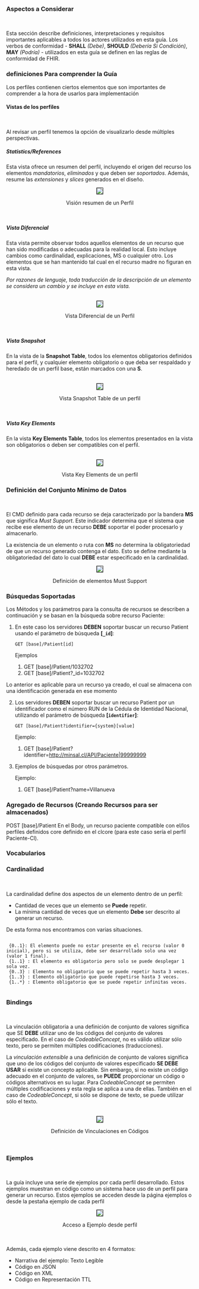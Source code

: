 ### Aspectos a Considerar
<br>

Esta sección describe definiciones, interpretaciones y requisitos importantes aplicables a todos los actores utilizados en esta guía. Los verbos de conformidad - **SHALL** *(Debe)*, **SHOULD** *(Debería Si Condición)*, **MAY** *(Podría)* - utilizados en esta guía se definen en las reglas de conformidad de FHIR.
<br>
### definiciones Para comprender la Guía

Los perfiles contienen ciertos elementos que son importantes de comprender a la hora de usarlos para implementación
<br>

#### Vistas de los perfiles
<br>

Al revisar un perfil tenemos la opción de visualizarlo desde múltiples perspectivas.

##### Statistics/References

Esta vista ofrece un resumen del perfil, incluyendo el origen del recurso los elementos <em>mandatorios</em>, <em>eliminados</em> y que deben ser <em>soportados</em>. Además, resume las <em>extensiones</em> y <em>slices</em> generados en el diseño.
<br>
<div align="center" >
  <img  style="border: 1px solid; color: black;" src="StatisticsReferences.png"> 
  <p>Visión resumen de un Perfil</p>
</div>
<br>

##### Vista Diferencial 

Esta vista permite observar todos aquellos elementos de un recurso que han sido modificadas o adecuadas para la realidad local. Esto incluye cambios como cardinalidad, explicaciones, MS o cualquier otro. Los elementos que se han mantenido tal cual en el recurso madre no figuran en esta vista. 

*Por razones de lenguaje, toda traducción de la descripción de un elemento se considera un cambio y se incluye en esta vista.*

<br>
<div align="center" >
  <img  style="border: 1px solid; color: black;" src="Diferential.png"> 
  <p>Vista Diferencial de un Perfil</p>
</div>
<br>

##### Vista Snapshot 

En la vista de la **Snapshot Table**, todos los elementos obligatorios definidos para el perfil, y cualquier elemento obligatorio o que deba ser respaldado y heredado de un perfil base, están marcados con una **S**. 

<br>
<div align="center" >
  <img  style="border: 1px solid; color: black;" src="snap.png"> 
  <p>Vista Snapshot Table de un perfil</p>
</div>
<br>

##### Vista Key Elements

En la vista **Key Elements Table**, todos los elementos presentados en la vista son obligatorios o deben ser compatibles con el perfil.

<br>
<div align="center" >
  <img  style="border: 1px solid; color: black;" src="keyelements.png"> 
  <p>Vista Key Elements de un perfil</p>
</div>

### Definición del Conjunto Mínimo de Datos
<br>

El CMD definido para cada recurso se deja caracterizado por la bandera **MS** que significa *Must Support*. Este indicador determina que el sistema que recibe ese elemento de un recurso **DEBE** soportar el poder procesarlo y almacenarlo.

La existencia de un elemento o ruta con **MS** no determina la obligatoriedad de que un recurso generado contenga el dato. Esto se define mediante la obligatoriedad del dato lo cual **DEBE** estar especificado en la cardinalidad.
<br>

<div align="center" >
  <img  style="border: 1px solid; color: black;" src="MS.png"> 
  <p>Definición de elementos Must Support</p>
</div>

### Búsquedas Soportadas

Los Métodos y los parámetros para la consulta de recursos se describen a continuación y se basan en la búsqueda sobre recurso Paciente:

1.  En este caso los servidores **DEBEN** soportar buscar un recurso Patient usando el parámetro de búsqueda **[`_id`]**:

    `GET [base]/Patient[id]`

    Ejemplos

    1.  GET [base]/Patient/1032702
    2.  GET [base]/Patient?_id=1032702

Lo anterior es aplicable para un recurso ya creado, el cual se almacena con una identificación generada en ese momento

2.  Los servidores **DEBEN** soportar buscar un recurso Patient por un identificador como el número RUN de la Cédula de Identidad Nacional, utilizando el parámetro de búsqueda **[`identifier`]**:

    `GET [base]/Patient?identifier={system}[value]`

    Ejemplo:

    1. GET [base]/Patient?identifier=http://minsal.cl/API/Paciente|99999999

3.  Ejemplos de búsquedas por otros parámetros.

    Ejemplo:

    1.  GET [base]/Patient?name=Villanueva

### Agregado de Recursos (Creando Recursos para ser almacenados)

POST [base]/Patient En el Body, un recurso paciente compatible con el/los perfiles definidos core definido en el clcore (para este caso sería el perfil Paciente-Cl).

### Vocabularios




### Cardinalidad
<br>

La cardinalidad define dos aspectos de un elemento dentro de un perfil: 

* Cantidad de veces que un elemento se **Puede** repetir.
* La mínima cantidad de veces que un elemento **Debe** ser descrito al generar un recurso.

De esta forma nos encontramos con varias situaciones.

~~~
 
 {0..1}: El elemento puede no estar presente en el recurso (valor 0 inicial), pero si se utiliza, debe ser desarrollado solo una vez (valor 1 final).
 {1..1} : El elemento es obligatorio pero solo se puede desplegar 1 sola vez.
 {0..3} : Elemento no obligatorio que se puede repetir hasta 3 veces.
 {1..3} : Elemento obligatorio que puede repetirse hasta 3 veces.
 {1..*} : Elemento obligatorio que se puede repetir infinitas veces.


~~~

### Bindings
<br>

La vinculación obligatoria a una definición de conjunto de valores significa que SE **DEBE** utilizar uno de los códigos del conjunto de valores especificado. En el caso de *CodeableConcept*, no es válido utilizar sólo texto, pero se permiten múltiples codificaciones (traducciones).

La *vinculación extensible* a una definición de conjunto de valores significa que uno de los códigos del conjunto de valores especificado **SE DEBE USAR** si existe un concepto aplicable. Sin embargo, si no existe un código adecuado en el conjunto de valores, se **PUEDE** proporcionar un código o códigos alternativos en su lugar. Para *CodeableConcept* se permiten múltiples codificaciones y esta regla se aplica a una de ellas. También en el caso de *CodeableConcept*, si sólo se dispone de texto, se puede utilizar sólo el texto.

<br>

<div align="center" >
  <img  style="border: 1px solid; color: black;" src="binding.png"> 
  <p>Definición de Vinculaciones en Códigos</p>
</div>
<br>


### Ejemplos
<br>

La guía incluye una serie de ejemplos por cada perfil desarrollado. Estos ejemplos muestran en código como un sistema hace uso de un perfil para generar un recurso. Estos ejemplos se acceden desde la página ejemplos o desde la pestaña ejemplo de cada perfil
<br>
<div align="center" >
  <img  style="border: 1px solid; color: black;" src="ejemplo.png"> 
  <p>Acceso a Ejemplo desde perfil</p>
</div>
<br>

<br>
Además, cada ejemplo viene descrito en 4 formatos:
<br>

* Narrativa del ejemplo: Texto Legible
* Código en JSON
* Código en XML
* Código en Representación TTL
<br>
